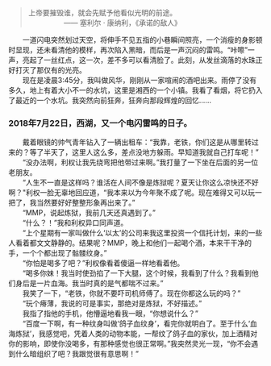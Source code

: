 > 上帝要摧毁谁，就会先赋予他看似光明的前途。<br/>
> &emsp;&emsp;&emsp;&emsp;&emsp;—— 塞利尔 · 康纳利，《承诺的敌人》

&emsp;&emsp;一道闪电突然划过天空，将伸手不见五指的小巷瞬间照亮，一个消瘦的身影顿时显现，还未看清他的模样，再次陷入黑暗，而后是一声沉闷的雷鸣。“咔嚓”一声，亮起了一丝红点，这一次，差不多可以看清脸了。此刻，从发丝滴落的水珠正好打灭了那仅有的光亮。<br/>&emsp;&emsp;现在是凌晨3:45分，我叫做风华，刚刚从一家喧闹的酒吧出来。雨停了没有多久，地上有着大小不一的水坑，这里是湘西的一个小镇。我看了看烟，将它扔入了最近的一个水坑。我突然向前狂奔，狂奔向那段辉煌的回忆......

### 2018年7月22日，西湖，又一个电闪雷鸣的日子。

&emsp;&emsp;戴着眼镜的帅气青年钻入了一辆出租车：“我靠，老铁，你们这是从哪里转过来的？等了半天了，这里人这么多，差点没地方躲雨。早知道我就自己打车呢！”<br/>&emsp;&emsp;“没办法啊，利权让我先绕弯把他带过来啊。”我打量了一下坐在后面的另一位老朋友。<br/>&emsp;&emsp;“人生不一直是这样吗？谁活在人间不像是炼狱呢？夏天让你这么凉快还不好啊？"利权一脸无辜地回应道，“我本来以为今年聚不成了呢。现在难得又可以玩一把了，我当然要好好整整形象再出来了。”<br/>&emsp;&emsp;“MMP，说起炼狱，我前几天还真遇到了。”<br/>&emsp;&emsp;“什么？！”我和利权异口同声道。<br/>&emsp;&emsp;“上个星期有一家叫做什么‘以太’的公司来我这里投资一个信托计划，来的一些人看着都文文静静的。结果呢？MMP，晚上和他们一起喝个酒，本来干干净的手，一个个都出现了骷髅纹身。”<br/>&emsp;&emsp;“你怕是喝多了吧？”利权像看着傻逼一样地看着他。<br/>&emsp;&emsp;“喝多你妹！我当时使劲掐了一下大腿，这个时候，我看到了什么？我看到他们身后是一片血海。我当时真的是气都喘不过来。”<br/>&emsp;&emsp;我笑了一下，“老铁，你就不要吓司机师傅了。现在你都这么玩的吗？”<br/>&emsp;&emsp;“玩个瘠薄，我说的可是事实，那绝对是炼狱，不好描述。”<br/>&emsp;&emsp;我指了指他的手机，他懵逼地看我一眼，“你想说什么？”<br/>&emsp;&emsp;“百度一下啊，有一种纹身叫做‘鸽子血纹身’，看完你就明白了。至于什么‘血海炼狱’，我感觉吧，凭着人类的动物本能，一帮纹了鸽子血的家伙，加上酒精对你的影响，即使你没喝多，有那种感觉也很正常啊。”我突然灵光一现，“你不会遇到什么暗组织了吧？我跟觉很有意思啊！”

